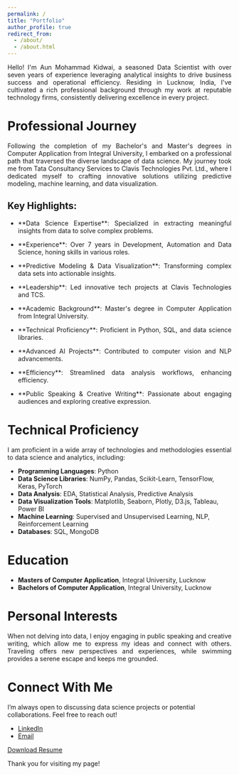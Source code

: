 ```yaml
---
permalink: /
title: "Portfolio"
author_profile: true
redirect_from: 
  - /about/
  - /about.html
---
```

<p style="text-align: justify;">Hello! I'm Aun Mohammad Kidwai, a seasoned Data Scientist with over seven years of experience leveraging analytical insights to drive business success and operational efficiency. Residing in Lucknow, India, I've cultivated a rich professional background through my work at reputable technology firms, consistently delivering excellence in every project.</p>

Professional Journey
======
<p style="text-align: justify;">Following the completion of my Bachelor's and Master's degrees in Computer Application from Integral University, I embarked on a professional path that traversed the diverse landscape of data science. My journey took me from Tata Consultancy Services to Clavis Technologies Pvt. Ltd., where I dedicated myself to crafting innovative solutions utilizing predictive modeling, machine learning, and data visualization.</p>

Key Highlights:
------
- <p style="text-align: justify;">**Data Science Expertise**: Specialized in extracting meaningful insights from data to solve complex problems.</p>
- <p style="text-align: justify;">**Experience**: Over 7 years in Development, Automation and Data Science, honing skills in various roles.</p>
- <p style="text-align: justify;">**Predictive Modeling & Data Visualization**: Transforming complex data sets into actionable insights.</p>
- <p style="text-align: justify;">**Leadership**: Led innovative tech projects at Clavis Technologies and TCS.</p>
- <p style="text-align: justify;">**Academic Background**: Master's degree in Computer Application from Integral University.</p>
- <p style="text-align: justify;">**Technical Proficiency**: Proficient in Python, SQL, and data science libraries.</p>
- <p style="text-align: justify;">**Advanced AI Projects**: Contributed to computer vision and NLP advancements.</p>
- <p style="text-align: justify;">**Efficiency**: Streamlined data analysis workflows, enhancing efficiency.</p>
- <p style="text-align: justify;">**Public Speaking & Creative Writing**: Passionate about engaging audiences and exploring creative expression.</p>

Technical Proficiency
======
<p style="text-align: justify;">I am proficient in a wide array of technologies and methodologies essential to data science and analytics, including:</p>

- **Programming Languages**: Python
- **Data Science Libraries**: NumPy, Pandas, Scikit-Learn, TensorFlow, Keras, PyTorch
- **Data Analysis**: EDA, Statistical Analysis, Predictive Analysis
- **Data Visualization Tools**: Matplotlib, Seaborn, Plotly, D3.js, Tableau, Power BI
- **Machine Learning**: Supervised and Unsupervised Learning, NLP, Reinforcement Learning
- **Databases**: SQL, MongoDB

Education
======
- **Masters of Computer Application**, Integral University, Lucknow
- **Bachelors of Computer Application**, Integral University, Lucknow

Personal Interests
======
<p style="text-align: justify;">When not delving into data, I enjoy engaging in public speaking and creative writing, which allow me to express my ideas and connect with others. Traveling offers new perspectives and experiences, while swimming provides a serene escape and keeps me grounded.</p>

Connect With Me
======
I’m always open to discussing data science projects or potential collaborations. Feel free to reach out!

- [LinkedIn](https://www.linkedin.com/in/your-profile)
- [Email](mailto:your.email@example.com)

[Download Resume](link-to-resume)

Thank you for visiting my page!
